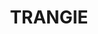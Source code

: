 ---
lastmod: '2025-04-06T06:05:20+00:00'
latitude: -32.07687
layout: suburb
longitude: 147.838499
postcode: '2823'
state: NSW
title: TRANGIE
url: /nsw/trangie/
---